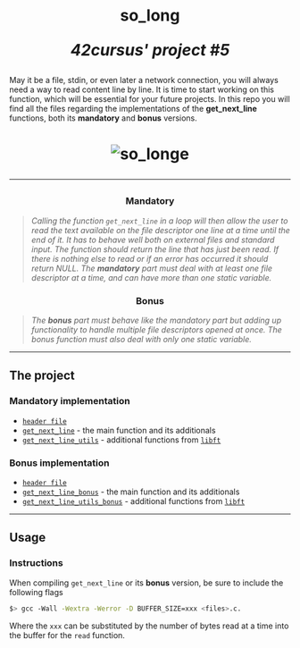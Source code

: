 <h1 align=center>
	<b>so_long</b>
	 
  <i>42cursus' project #5</i>
</h2>
May it be a file, stdin, or even later a network connection, you will always need a way to read content line by line. It is time to start working on this function, which will be essential for your future projects. In this repo you will find all the files regarding the implementations of the <b>get_next_line</b> functions, both its <b>mandatory</b> and <b>bonus</b> versions.
  <h1 align=center>

![so_longe](https://github.com/spnzed/so_long/assets/95354392/664cc4dd-7f9e-4ab6-848f-170149abf7bc)

---

<h3 align=center>
Mandatory
</h3>

> <i>Calling the function `get_next_line` in a loop will then allow the user to read the text available on the file descriptor one line at a time until the end of it. It has to behave well both on external files and standard input. The function should return the line that has just been read. If there is nothing else to read or if an error has occurred it should return NULL. The <b>mandatory</b> part must deal with at least one file descriptor at a time, and can have more than one static variable.</i>

<h3 align=center>
Bonus
</h3>

> <i>The <b>bonus</b> part must behave like the mandatory part but adding up functionality to handle multiple file descriptors opened at once. The bonus function must also deal with only one static variable.</i>

---

<h2>
The project
</h2>

### Mandatory implementation

- [`header file`](get_next_line.h)
- [`get_next_line`](get_next_line.c)	- the main function and its additionals
- [`get_next_line_utils`](get_next_line_utils.c)	- additional functions from [`libft`](https://github.com/caroldaniel/42sp-cursus-libft)

### Bonus implementation

- [`header file`](get_next_line_bonus.h)
- [`get_next_line_bonus`](get_next_line_bonus.c)	- the main function and its additionals
- [`get_next_line_utils_bonus`](get_next_line_utils_bonus.c)	- additional functions from [`libft`](https://github.com/caroldaniel/42sp-cursus-libft)


---
<h2>
Usage
</h2>

### Instructions

When compiling `get_next_line` or its **bonus** version, be sure to include the following flags

```sh
$> gcc -Wall -Wextra -Werror -D BUFFER_SIZE=xxx <files>.c.
```

Where the `xxx` can be substituted by the number of bytes read at a time into the buffer for the `read` function. 
